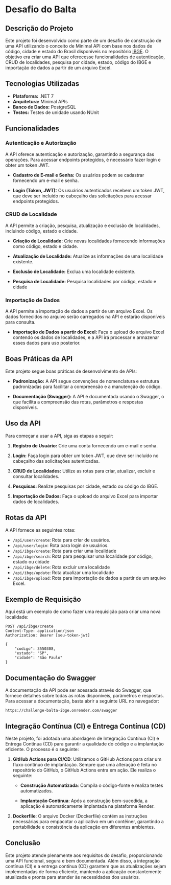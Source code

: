 
#  Desafio do Balta

## Descrição do Projeto

Este projeto foi desenvolvido como parte de um desafio de construção de uma API utilizando o conceito de Minimal API com base nos dados de código, cidade e estado do Brasil disponíveis no repositório [IBGE](https://github.com/andrebaltieri/ibge). O objetivo era criar uma API que oferecesse funcionalidades de autenticação, CRUD de localidades, pesquisa por cidade, estado, código do IBGE e importação de dados a partir de um arquivo Excel.

## Tecnologias Utilizadas

- **Plataforma:** .NET 7
- **Arquitetura:** Minimal APIs
- **Banco de Dados:** PostgreSQL 
- **Testes:** Testes de unidade usando NUnit


## Funcionalidades

### Autenticação e Autorização

A API oferece autenticação e autorização, garantindo a segurança das operações. Para acessar endpoints protegidos, é necessário fazer login e obter um token JWT.

-   **Cadastro de E-mail e Senha:** Os usuários podem se cadastrar fornecendo um e-mail e senha.
    
-   **Login (Token, JWT):** Os usuários autenticados recebem um token JWT, que deve ser incluído no cabeçalho das solicitações para acessar endpoints protegidos.

### CRUD de Localidade

A API permite a criação, pesquisa, atualização e exclusão de localidades, incluindo código, estado e cidade. 

-   **Criação de Localidade:** Crie novas localidades fornecendo informações como código, estado e cidade.
    
-   **Atualização de Localidade:** Atualize as informações de uma localidade existente.
    
-   **Exclusão de Localidade:** Exclua uma localidade existente.

-   **Pesquisa de Localidade:** Pesquisa localidades por código, estado e cidade

### Importação de Dados

A API permite a importação de dados a partir de um arquivo Excel. Os dados fornecidos no arquivo serão carregados na API e estarão disponíveis para consulta.

-   **Importação de Dados a partir do Excel:** Faça o upload do arquivo Excel contendo os dados de localidades, e a API irá processar e armazenar esses dados para uso posterior.

## Boas Práticas da API

Este projeto segue boas práticas de desenvolvimento de APIs:
    
-   **Padronização:** A API segue convenções de nomenclatura e estrutura padronizadas para facilitar a compreensão e a manutenção do código.
    
-   **Documentação (Swagger):** A API é documentada usando o Swagger, o que facilita a compreensão das rotas, parâmetros e respostas disponíveis.

## Uso da API

Para começar a usar a API, siga as etapas a seguir:

1.  **Registro de Usuário:** Crie uma conta fornecendo um e-mail e senha.
    
2.  **Login:** Faça login para obter um token JWT, que deve ser incluído no cabeçalho das solicitações autenticadas.
    
3.  **CRUD de Localidades:** Utilize as rotas para criar, atualizar, excluir e consultar localidades.
    
4.  **Pesquisas:** Realize pesquisas por cidade, estado ou código do IBGE.
    
5.  **Importação de Dados:** Faça o upload do arquivo Excel para importar dados de localidades.

## Rotas da API

A API fornece as seguintes rotas:

-   `/api/user/create`: Rota para criar de usuários.
-   `/api/user/login`: Rota para login de usuários.
-   `/api/ibge/create`: Rota para criar uma localidade
-    `/api/ibge/search`: Rota para pesquisar uma localidade por código, estado ou cidade
-   `/api/ibge/delete`: Rota excluir uma localidade
-   `/api/ibge/update`: Rota atualizar uma localidade
-   `/api/ibge/upload`: Rota para importação de dados a partir de um arquivo Excel.

## Exemplo de Requisição

Aqui está um exemplo de como fazer uma requisição para criar uma nova localidade:

    POST /api/ibge/create
    Content-Type: application/json
    Authorization: Bearer [seu-token-jwt]
    
    {
        "codigo": 3550308,
        "estado": "SP",
        "cidade": "São Paulo"
    }
	
## Documentação do Swagger

A documentação da API pode ser acessada através do Swagger, que fornece detalhes sobre todas as rotas disponíveis, parâmetros e respostas. Para acessar a documentação, basta abrir a seguinte URL no navegador:


`https://challenge-balta-ibge.onrender.com/swagger` 


##  Integração Contínua (CI) e Entrega Contínua (CD)


Neste projeto, foi adotada uma abordagem de Integração Contínua (CI) e Entrega Contínua (CD) para garantir a qualidade do código e a implantação eficiente. O processo é o seguinte:

1.  **GitHub Actions para CI/CD**: Utilizamos o GitHub Actions para criar um fluxo contínuo de implantação. Sempre que uma alteração é feita no repositório do GitHub, o GitHub Actions entra em ação. Ele realiza o seguinte:
    
    -   **Construção Automatizada**: Compila o código-fonte e realiza testes automatizados.
        
    -   **Implantação Contínua**: Após a construção bem-sucedida, a aplicação é automaticamente implantada na plataforma Render.
        
2.  **Dockerfile**: O arquivo Docker (Dockerfile) contém as instruções necessárias para empacotar o aplicativo em um contêiner, garantindo a portabilidade e consistência da aplicação em diferentes ambientes.


## Conclusão

Este projeto atende plenamente aos requisitos do desafio, proporcionando uma API funcional, segura e bem documentada. Além disso, a integração contínua (CI) e a entrega contínua (CD) garantem que as atualizações sejam implementadas de forma eficiente, mantendo a aplicação constantemente atualizada e pronta para atender às necessidades dos usuários.
    

